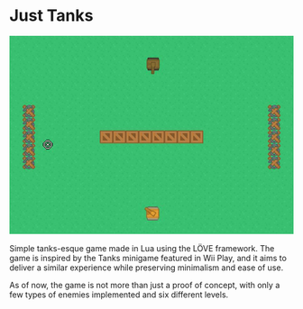 # Just Tanks
![](https://raw.githubusercontent.com/alvarosaulrodriguezaleman/JustTanks/master/demo.gif?token=AKJTGIZKRRI6N2JX4GNRMT25V52EW)

Simple tanks-esque game made in Lua using the LÖVE framework. The game is inspired by the Tanks minigame featured in Wii Play, and it
aims to deliver a similar experience while preserving minimalism and ease of use.

As of now, the game is not more than just a proof of concept, with only a few types of enemies implemented and six different levels.
